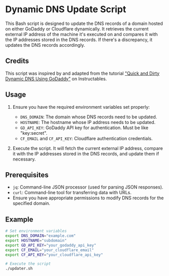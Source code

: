 # Dynamic DNS Update Script

This Bash script is designed to update the DNS records of a domain hosted on either GoDaddy or Cloudflare dynamically. It retrieves the current external IP address of the machine it's executed on and compares it with the IP addresses stored in the DNS records. If there's a discrepancy, it updates the DNS records accordingly.

## Credits

This script was inspired by and adapted from the tutorial ["Quick and Dirty Dynamic DNS Using GoDaddy"](https://www.instructables.com/Quick-and-Dirty-Dynamic-DNS-Using-GoDaddy/) on Instructables.

## Usage

1. Ensure you have the required environment variables set properly:
   - `DNS_DOMAIN`: The domain whose DNS records need to be updated.
   - `HOSTNAME`: The hostname whose IP address needs to be updated.
   - `GD_API_KEY`: GoDaddy API key for authentication. Must be like "key:secret".
   - `CF_EMAIL` and `CF_API_KEY`: Cloudflare authentication credentials.

2. Execute the script. It will fetch the current external IP address, compare it with the IP addresses stored in the DNS records, and update them if necessary.

## Prerequisites

- `jq`: Command-line JSON processor (used for parsing JSON responses).
- `curl`: Command-line tool for transferring data with URLs.
- Ensure you have appropriate permissions to modify DNS records for the specified domain.

## Example

```bash
# Set environment variables
export DNS_DOMAIN="example.com"
export HOSTNAME="subdomain"
export GD_API_KEY="your_godaddy_api_key"
export CF_EMAIL="your_cloudflare_email"
export CF_API_KEY="your_cloudflare_api_key"

# Execute the script
./updater.sh
```
